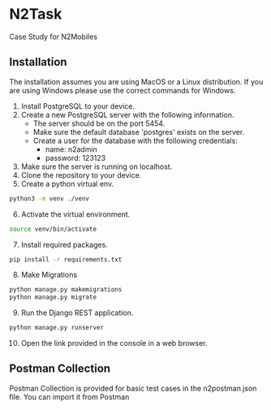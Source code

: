 # N2Task
Case Study for N2Mobiles

## Installation
The installation assumes you are using MacOS or a Linux distribution. If you are using Windows please use the correct commands for Windows.

1. Install PostgreSQL to your device.
2. Create a new PostgreSQL server with the following information.
    - The server should be on the port 5454.
    - Make sure the default database 'postgres' exists on the server.
    - Create a user for the database with the following credentials:
        - name: n2admin
        - password: 123123
3. Make sure the server is running on localhost.
4. Clone the repository to your device.
5. Create a python virtual env.
```bash
python3 -m venv ./venv
```
6. Activate the virtual environment.
```bash
source venv/bin/activate
```
7. Install required packages.
```bash
pip install -r requirements.txt
```
8. Make Migrations
```bash
python manage.py makemigrations
python manage.py migrate
```
9. Run the Django REST application.
```bash
python manage.py runserver
```
10. Open the link provided in the console in a web browser.

## Postman Collection
Postman Collection is provided for basic test cases in the n2postman.json file. You can import it from Postman